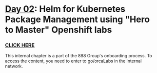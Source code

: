 # [Day 02](https://883g.github.io/GO-TO-INTERNAL): Helm for Kubernetes Package Management using "Hero to Master" Openshift labs
### [CLICK HERE](https://883g.github.io/GO-TO-INTERNAL) 
This internal chapter is a part of the 888 Group's onboarding process. To access the content, you need to enter to go/orcaLabs in the internal network.
